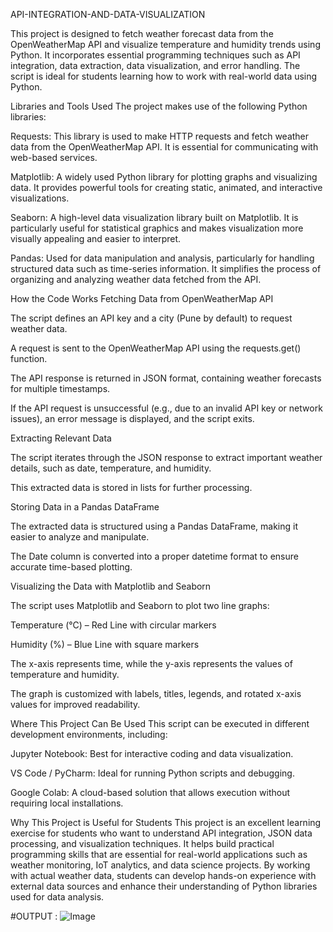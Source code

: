 API-INTEGRATION-AND-DATA-VISUALIZATION


This project is designed to fetch weather forecast data from the OpenWeatherMap API and visualize temperature and humidity trends using Python. It incorporates essential programming techniques such as API integration, data extraction, data visualization, and error handling. The script is ideal for students learning how to work with real-world data using Python.

Libraries and Tools Used
The project makes use of the following Python libraries:

Requests: This library is used to make HTTP requests and fetch weather data from the OpenWeatherMap API. It is essential for communicating with web-based services.

Matplotlib: A widely used Python library for plotting graphs and visualizing data. It provides powerful tools for creating static, animated, and interactive visualizations.

Seaborn: A high-level data visualization library built on Matplotlib. It is particularly useful for statistical graphics and makes visualization more visually appealing and easier to interpret.

Pandas: Used for data manipulation and analysis, particularly for handling structured data such as time-series information. It simplifies the process of organizing and analyzing weather data fetched from the API.

How the Code Works
Fetching Data from OpenWeatherMap API

The script defines an API key and a city (Pune by default) to request weather data.

A request is sent to the OpenWeatherMap API using the requests.get() function.

The API response is returned in JSON format, containing weather forecasts for multiple timestamps.

If the API request is unsuccessful (e.g., due to an invalid API key or network issues), an error message is displayed, and the script exits.

Extracting Relevant Data

The script iterates through the JSON response to extract important weather details, such as date, temperature, and humidity.

This extracted data is stored in lists for further processing.

Storing Data in a Pandas DataFrame

The extracted data is structured using a Pandas DataFrame, making it easier to analyze and manipulate.

The Date column is converted into a proper datetime format to ensure accurate time-based plotting.

Visualizing the Data with Matplotlib and Seaborn

The script uses Matplotlib and Seaborn to plot two line graphs:

Temperature (°C) – Red Line with circular markers

Humidity (%) – Blue Line with square markers

The x-axis represents time, while the y-axis represents the values of temperature and humidity.

The graph is customized with labels, titles, legends, and rotated x-axis values for improved readability.

Where This Project Can Be Used
This script can be executed in different development environments, including:

Jupyter Notebook: Best for interactive coding and data visualization.

VS Code / PyCharm: Ideal for running Python scripts and debugging.

Google Colab: A cloud-based solution that allows execution without requiring local installations.

Why This Project is Useful for Students
This project is an excellent learning exercise for students who want to understand API integration, JSON data processing, and visualization techniques. It helps build practical programming skills that are essential for real-world applications such as weather monitoring, IoT analytics, and data science projects. By working with actual weather data, students can develop hands-on experience with external data sources and enhance their understanding of Python libraries used for data analysis.



#OUTPUT : ![Image](https://github.com/user-attachments/assets/99b8b3f1-c749-45f2-981c-27420342ce2e)
